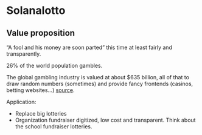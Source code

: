 # Solanalotto

## Value proposition
“A fool and his money are soon parted” this time at least fairly and transparently.

26% of the world population gambles.

The global gambling industry is valued at about $635 billion, all of that to draw random numbers (sometimes) and provide fancy frontends (casinos, betting websites…) [source](https://www.casino.org/features/gambling-statistics/).

Application:
- Replace big lotteries
- Organization fundraiser digitized, low cost and transparent. Think about the school fundraiser lotteries.

